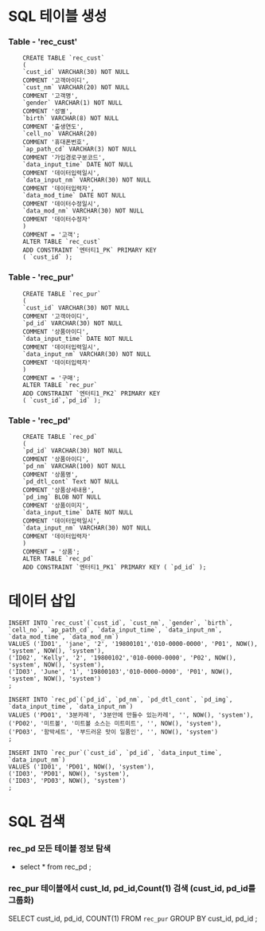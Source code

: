 # SQL 테이블 생성
### Table - 'rec_cust'
        CREATE TABLE `rec_cust`
        (
        `cust_id` VARCHAR(30) NOT NULL
        COMMENT '고객아이디',
        `cust_nm` VARCHAR(20) NOT NULL
        COMMENT '고객명',
        `gender` VARCHAR(1) NOT NULL
        COMMENT '성별',
        `birth` VARCHAR(8) NOT NULL
        COMMENT '출생연도',
        `cell_no` VARCHAR(20)
        COMMENT '휴대폰번호',
        `ap_path_cd` VARCHAR(3) NOT NULL
        COMMENT '가입경로구분코드',
        `data_input_time` DATE NOT NULL
        COMMENT '데이터입력일시',
        `data_input_nm` VARCHAR(30) NOT NULL
        COMMENT '데이터입력자',
        `data_mod_time` DATE NOT NULL
        COMMENT '데이터수정일시',
        `data_mod_nm` VARCHAR(30) NOT NULL
        COMMENT '데이터수정자'
        )
        COMMENT = '고객';
        ALTER TABLE `rec_cust`
        ADD CONSTRAINT `엔터티1_PK` PRIMARY KEY
        ( `cust_id` );


### Table - 'rec_pur'
        CREATE TABLE `rec_pur`
        (
        `cust_id` VARCHAR(30) NOT NULL
        COMMENT '고객아이디',
        `pd_id` VARCHAR(30) NOT NULL
        COMMENT '상품아이디',
        `data_input_time` DATE NOT NULL
        COMMENT '데이터입력일시',
        `data_input_nm` VARCHAR(30) NOT NULL
        COMMENT '데이터입력자'
        )
        COMMENT = '구매';
        ALTER TABLE `rec_pur`
        ADD CONSTRAINT `엔터티1_PK2` PRIMARY KEY
        ( `cust_id`,`pd_id` );


### Table - 'rec_pd'
        CREATE TABLE `rec_pd`
        (
        `pd_id` VARCHAR(30) NOT NULL
        COMMENT '상품아이디',
        `pd_nm` VARCHAR(100) NOT NULL
        COMMENT '상품명',
        `pd_dtl_cont` Text NOT NULL
        COMMENT '상품상세내용',
        `pd_img` BLOB NOT NULL
        COMMENT '상품이미지',
        `data_input_time` DATE NOT NULL
        COMMENT '데이터입력일시',
        `data_input_nm` VARCHAR(30) NOT NULL
        COMMENT '데이터입력자'
        )
        COMMENT = '상품';
        ALTER TABLE `rec_pd`
        ADD CONSTRAINT `엔터티1_PK1` PRIMARY KEY ( `pd_id` );


# 데이터 삽입
    
    INSERT INTO `rec_cust`(`cust_id`, `cust_nm`, `gender`, `birth`, `cell_no`, `ap_path_cd`, `data_input_time`, `data_input_nm`, `data_mod_time`, `data_mod_nm`)
    VALUES ('ID01', 'jane', '2', '19800101','010-0000-0000', 'P01', NOW(), 'system', NOW(), 'system'),
    ('ID02', 'Kelly', '2', '19800102','010-0000-0000', 'P02', NOW(), 'system', NOW(), 'system'),
    ('ID03', 'June', '1', '19800103','010-0000-0000', 'P01', NOW(), 'system', NOW(), 'system')
    ;

    INSERT INTO `rec_pd`(`pd_id`, `pd_nm`, `pd_dtl_cont`, `pd_img`, `data_input_time`, `data_input_nm`)
    VALUES ('PD01', '3분카레', '3분안에 만들수 있는카레', '', NOW(), 'system'),
    ('PD02', '미트볼', '미트볼 소스는 미트미트', '', NOW(), 'system'),
    ('PD03', '함박세트', '부드러운 맛이 일품인', '', NOW(), 'system')
    ;

    INSERT INTO `rec_pur`(`cust_id`, `pd_id`, `data_input_time`, `data_input_nm`)
    VALUES ('ID01', 'PD01', NOW(), 'system'),
    ('ID03', 'PD01', NOW(), 'system'),
    ('ID03', 'PD03', NOW(), 'system')
    ;


# SQL 검색

### rec_pd 모든 테이블 정보 탐색
- select * from rec_pd ;

### rec_pur 테이블에서 cust_Id, pd_id,Count(1) 검색 (cust_id, pd_id를 그룹화)
SELECT cust_id, pd_id, COUNT(1)
FROM `rec_pur`
GROUP BY cust_id, pd_id
;